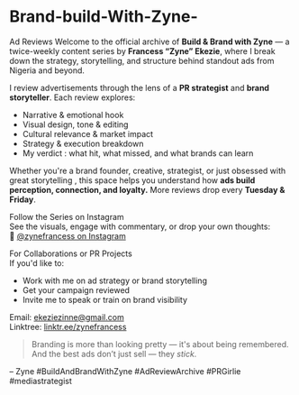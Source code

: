 # Brand-build-With-Zyne-
Ad Reviews 
Welcome to the official archive of **Build & Brand with Zyne** — a twice-weekly content series by **Francess “Zyne” Ekezie**, where I break down the strategy, storytelling, and structure behind standout ads from Nigeria and beyond.

I review advertisements through the lens of a **PR strategist** and **brand storyteller**. Each review explores:

-  Narrative & emotional hook  
-  Visual design, tone & editing  
-  Cultural relevance & market impact  
-  Strategy & execution breakdown  
-  My verdict : what hit, what missed, and what brands can learn  

Whether you're a brand founder, creative, strategist, or just obsessed with great storytelling , this space helps you understand how **ads build perception, connection, and loyalty.**
 More reviews drop every **Tuesday & Friday**.

 Follow the Series on Instagram  
See the visuals, engage with commentary, or drop your own thoughts:  
🔗 [@zynefrancess on Instagram](https://instagram.com/zynefrancess)

 For Collaborations or PR Projects  
If you'd like to:
- Work with me on ad strategy or brand storytelling  
- Get your campaign reviewed  
- Invite me to speak or train on brand visibility  

 Email: [ekeziezinne@gmail.com](mailto:ekeziezinne@gmail.com)  
 Linktree: [linktr.ee/zynefrancess](https://linktr.ee/zynefrancess)

> Branding is more than looking pretty — it's about being remembered.  
> And the best ads don’t just sell — they *stick*.

– Zyne
#BuildAndBrandWithZyne #AdReviewArchive #PRGirlie #mediastrategist
